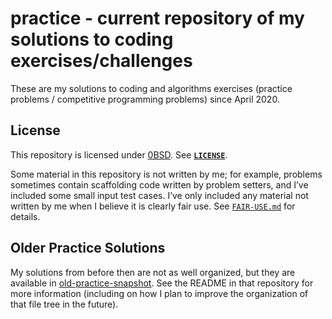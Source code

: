 # practice - current repository of my solutions to coding exercises/challenges

These are my solutions to coding and algorithms exercises (practice problems /
competitive programming problems) since April 2020.

## License

This repository is licensed under [0BSD](https://spdx.org/licenses/0BSD.html).
See [**`LICENSE`**](LICENSE).

Some material in this repository is not written by me; for example, problems
sometimes contain scaffolding code written by problem setters, and I&rsquo;ve
included some small input test cases. I&rsquo;ve only included any material not
written by me when I believe it is clearly fair use. See
[`FAIR-USE.md`](FAIR-USE.md) for details.

## Older Practice Solutions

My solutions from before then are not as well organized, but they are available
in
[old-practice-snapshot](https://github.com/EliahKagan/old-practice-snapshot).
See the README in that repository for more information (including on how I plan
to improve the organization of that file tree in the future).
